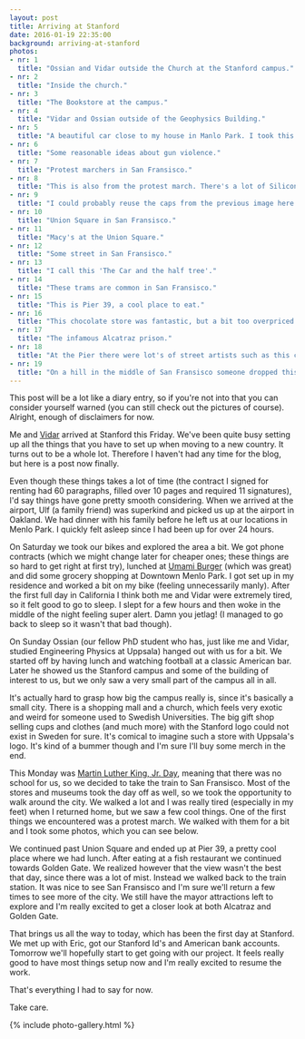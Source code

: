 ```yaml
---
layout: post
title: Arriving at Stanford
date: 2016-01-19 22:35:00
background: arriving-at-stanford
photos:
- nr: 1
  title: "Ossian and Vidar outside the Church at the Stanford campus."
- nr: 2
  title: "Inside the church."
- nr: 3
  title: "The Bookstore at the campus."
- nr: 4
  title: "Vidar and Ossian outside of the Geophysics Building."
- nr: 5
  title: "A beautiful car close to my house in Manlo Park. I took this on the way to Stanford."
- nr: 6
  title: "Some reasonable ideas about gun violence."
- nr: 7
  title: "Protest marchers in San Fransisco."
- nr: 8
  title: "This is also from the protest march. There's a lot of Silicon Valley in this one."
- nr: 9
  title: "I could probably reuse the caps from the previous image here."
- nr: 10
  title: "Union Square in San Fransisco."
- nr: 11
  title: "Macy's at the Union Square."
- nr: 12
  title: "Some street in San Fransisco."
- nr: 13
  title: "I call this 'The Car and the half tree'."
- nr: 14
  title: "These trams are common in San Fransisco."
- nr: 15
  title: "This is Pier 39, a cool place to eat."
- nr: 16
  title: "This chocolate store was fantastic, but a bit too overpriced for us to buy anything."
- nr: 17
  title: "The infamous Alcatraz prison."
- nr: 18
  title: "At the Pier there were lot's of street artists such as this clown."
- nr: 19
  title: "On a hill in the middle of San Fransisco someone dropped this house. I could live there of I could ever afford it (I could not)."
---
```


This post will be a lot like a diary entry, so if you're not into that you can consider yourself warned (you can still check out the pictures of course). Alright, enough of disclaimers for now.

Me and [Vidar](https://www.facebook.com/vidar.stiernstrom?ref=ts&fref=ts) arrived at Stanford this Friday. We've been quite busy setting up all the things that you have to set up when moving to a new country. It turns out to be a whole lot. Therefore I haven't had any time for the blog, but here is a post now finally. 

Even though these things takes a lot of time (the contract I signed for renting had 60 paragraphs, filled over 10 pages and required 11 signatures), I'd say things have gone pretty smooth considering. When we arrived at the airport, Ulf (a family friend) was superkind and picked us up at the airport in Oakland. We had dinner with his family before he left us at our locations in Menlo Park. I quickly felt asleep since I had been up for over 24 hours.

On Saturday we took our bikes and explored the area a bit. We got phone contracts (which we might change later for cheaper ones; these things are so hard to get right at first try), lunched at [Umami Burger](https://www.umamiburger.com) (which was great) and did some grocery shopping at Downtown Menlo Park. I got set up in my residence and worked a bit on my bike (feeling unnecessarily manly). After the first full day in California I think both me and Vidar were extremely tired, so it felt  good to go to sleep. I slept for a few hours and then woke in the middle of the night feeling super alert. Damn you jetlag! (I managed to go back to sleep so it wasn't that bad though).

On Sunday Ossian (our fellow PhD student who has, just like me and Vidar, studied Engineering Physics at Uppsala) hanged out with us for a bit. We started off by having lunch and watching football at a classic American bar. Later he showed us the Stanford campus and some of the building of interest to us, but we only saw a very small part of the campus all in all. 

It's actually hard to grasp how big the campus really is, since it's basically a small city. There is a shopping mall and a church, which feels very exotic and weird for someone used to Swedish Universities. The big gift shop selling cups and clothes (and much more) with the Stanford logo could not exist in Sweden for sure. It's comical to imagine such a store with Uppsala's logo. It's kind of a bummer though and I'm sure I'll buy some merch in the end.

This Monday was [Martin Luther King, Jr. Day](https://en.wikipedia.org/wiki/Martin_Luther_King,_Jr._Day), meaning that there was no school for us, so we decided to take the train to San Fransisco. Most of the stores and museums took the day off as well, so we took the opportunity to walk around the city. We walked a lot and I was really tired (especially in my feet) when I returned home, but we saw a few cool things. One of the first things we encountered was a protest march. We walked with them for a bit and I took some photos, which you can see below. 

We continued past Union Square and ended up at Pier 39, a pretty cool place where we had lunch. After eating at a fish restaurant we continued towards Golden Gate. We realized however that the view wasn't the best that day, since there was a lot of mist. Instead we walked back to the train station. It was nice to see San Fransisco and I'm sure we'll return a few times to see more of the city. We still have the mayor attractions left to explore and I'm really excited to get a closer look at both Alcatraz and Golden Gate.

That brings us all the way to today, which has been the first day at Stanford. We met up with Eric, got our Stanford Id's and American bank accounts. Tomorrow we'll hopefully start to get going with our project. It feels really good to have most things setup now and I'm really excited to resume the work. 

That's everything I had to say for now.

Take care.

{% include photo-gallery.html %}
